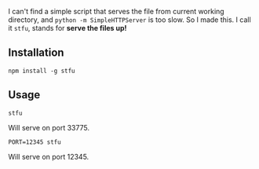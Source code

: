
I can't find a simple script that serves the file from current working directory,
and `python -m SimpleHTTPServer` is too slow. So I made this. I call it `stfu`, stands for
__serve the files up!__


Installation
------------

    npm install -g stfu

Usage
-----

    stfu

Will serve on port 33775.

    PORT=12345 stfu

Will serve on port 12345.
